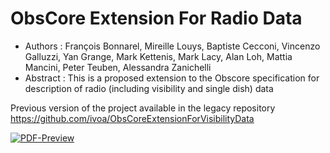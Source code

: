# ObsCore Extension For Radio Data

  * Authors : François Bonnarel, Mireille Louys, Baptiste Cecconi, Vincenzo Galluzzi, Yan Grange,  Mark Kettenis, Mark Lacy, Alan Loh, Mattia Mancini, Peter Teuben, Alessandra Zanichelli
  * Abstract : This is a proposed extension to the Obscore specification for description of radio (including visibility and single dish) data
  
Previous version of the project available in the legacy repository https://github.com/ivoa/ObsCoreExtensionForVisibilityData





[![PDF-Preview](https://img.shields.io/badge/Preview-PDF-blue)](../../releases/download/auto-pdf-preview/ObsCoreExtensionForRadioData-draft.pdf)
